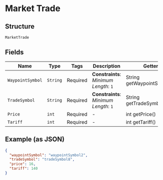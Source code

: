 
# Market Trade

## Structure

`MarketTrade`

## Fields

| Name | Type | Tags | Description | Getter | Setter |
|  --- | --- | --- | --- | --- | --- |
| `WaypointSymbol` | `String` | Required | **Constraints**: *Minimum Length*: `1` | String getWaypointSymbol() | setWaypointSymbol(String waypointSymbol) |
| `TradeSymbol` | `String` | Required | **Constraints**: *Minimum Length*: `1` | String getTradeSymbol() | setTradeSymbol(String tradeSymbol) |
| `Price` | `int` | Required | - | int getPrice() | setPrice(int price) |
| `Tariff` | `int` | Required | - | int getTariff() | setTariff(int tariff) |

## Example (as JSON)

```json
{
  "waypointSymbol": "waypointSymbol2",
  "tradeSymbol": "tradeSymbol8",
  "price": 16,
  "tariff": 140
}
```

